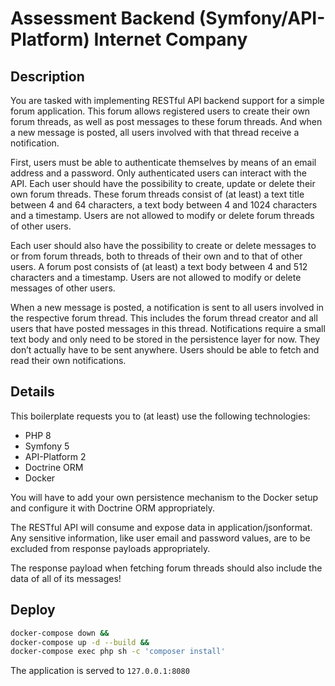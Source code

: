 # Assessment Backend (Symfony/API-Platform) Internet Company

## Description

You are tasked with implementing RESTful API backend support for a simple forum
application. This forum allows registered users to create their own forum threads, as well as
post messages to these forum threads. And when a new message is posted, all users
involved with that thread receive a notification.

First, users must be able to authenticate themselves by means of an email address and a
password. Only authenticated users can interact with the API.
Each user should have the possibility to create, update or delete their own forum threads.
These forum threads consist of (at least) a text title between 4 and 64 characters, a text
body between 4 and 1024 characters and a timestamp. Users are not allowed to modify or
delete forum threads of other users.

Each user should also have the possibility to create or delete messages to or from forum
threads, both to threads of their own and to that of other users. A forum post consists of (at
least) a text body between 4 and 512 characters and a timestamp. Users are not allowed to
modify or delete messages of other users.

When a new message is posted, a notification is sent to all users involved in the respective
forum thread. This includes the forum thread creator and all users that have posted
messages in this thread. Notifications require a small text body and only need to be stored in
the persistence layer for now. They don’t actually have to be sent anywhere. Users should
be able to fetch and read their own notifications.

## Details

This boilerplate requests you to (at least) use the following technologies:
* PHP 8
* Symfony 5
* API-Platform 2
* Doctrine ORM
* Docker

You will have to add your own persistence mechanism to the Docker setup and configure it
with Doctrine ORM appropriately.

The RESTful API will consume and expose data in application/jsonformat. Any sensitive
information, like user email and password values, are to be excluded from response
payloads appropriately.

The response payload when fetching forum threads should also include the data of all of its
messages!

## Deploy

```sh
docker-compose down &&
docker-compose up -d --build &&
docker-compose exec php sh -c 'composer install'
```

The application is served to `127.0.0.1:8080`
